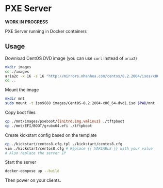 # PXE Server

**WORK IN PROGRESS**

PXE Server running in Docker containers

## Usage

Download CentOS DVD image (you can use `curl` instead of `aria2`)

```sh
mkdir images
cd ./images
aria2c -x 16 -s 16 "http://mirrors.nhanhoa.com/centos/8.2.2004/isos/x86_64/CentOS-8.2.2004-x86_64-dvd1.iso"
cd ..
```

Mount the image

```sh
mkdir mnt
sudo mount -t iso9660 images/CentOS-8.2.2004-x86_64-dvd1.iso $PWD/mnt -o loop,ro
```

Copy boot files

```sh
cp ./mnt/images/pxeboot/{initrd.img,vmlinuz} ./tftpboot
cp ./mnt/EFI/BOOT/grubx64.efi ./tftpboot
```

Create kickstart config based on the template

```sh
cp ./kickstart/centos8.cfg.tpl ./kickstart/centos8.cfg
vim ./kickstart/centos8.cfg # Replace {{ VARIABLE }} with your value
# Also replace the server IP
```

Start the server

```sh
docker-compose up --build
```

Then power on your clients.
